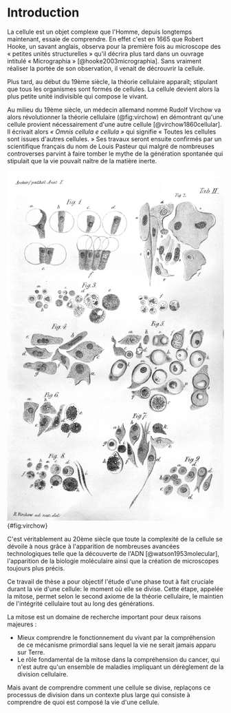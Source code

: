 # Introduction

La cellule est un objet complexe que l'Homme, depuis longtemps maintenant, essaie de comprendre. En effet c'est en 1665 que Robert Hooke, un savant anglais, observa pour la première fois au microscope des « petites unités structurelles » qu'il décrira plus tard dans un ouvrage intitulé « Micrographia » [@hooke2003micrographia]. Sans vraiment réaliser la portée de son observation, il venait de décrouvrir la cellule.

Plus tard, au début du 19ème siècle, la théorie cellulaire apparaît; stipulant que tous les organismes sont formés de cellules. La cellule devient alors la plus petite unité indivisible qui compose le vivant.

Au milieu du 19ème siècle, un médecin allemand nommé Rudolf Virchow va alors révolutionner la théorie cellulaire (@fig:virchow) en démontrant qu'une cellule provient nécessairement d'une autre cellule [@virchow1860cellular]. Il écrivait alors _« Omnis cellula e cellula »_ qui signifie « Toutes les cellules sont issues d'autres cellules. » Ses travaux seront ensuite confirmés par un scientifique français du nom de Louis Pasteur qui malgré de nombreuses controverses parvint à faire tomber le mythe de la génération spontanée qui stipulait que la vie pouvait naître de la matière inerte.

![Illustration du livre « Cell theory » de Rudolf Virchow [@virchow1860cellular]](figures/intro/virchow.png){#fig:virchow}

C'est véritablement au 20ème siècle que toute la complexité de la cellule se dévoile à nous grâce à l'apparition de nombreuses avancées technologiques telle que la découverte de l'ADN [@watson1953molecular], l'apparition de la biologie moléculaire ainsi que la création de microscopes toujours plus précis.

Ce travail de thèse a pour objectif l'étude d'une phase tout à fait cruciale durant la vie d'une cellule: le moment où elle se divise. Cette étape, appelée la mitose, permet selon le second axiome de la théorie cellulaire, le maintien de l'intégrité cellulaire tout au long des générations.

La mitose est un domaine de recherche important pour deux raisons majeures :

- Mieux comprendre le fonctionnement du vivant par la compréhension de ce mécanisme primordial sans lequel la vie ne serait jamais apparu sur Terre.
- Le rôle fondamental de la mitose dans la compréhension du cancer, qui n'est autre qu'un ensemble de maladies impliquant un dérèglement de la division cellulaire.

Mais avant de comprendre comment une cellule se divise, replaçons ce processus de division dans un contexte plus large qui consiste à comprendre de quoi est composé la vie d'une cellule.
